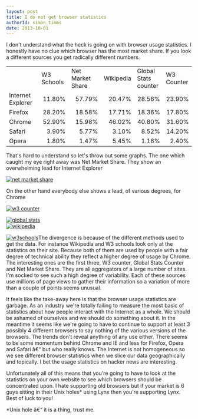 ```yaml
---
layout: post
title: I do not get browser statistics
authorId: simon_timms
date: 2013-10-01
---
```


I don't understand what the heck is going on with browser usage statistics. I honestly have no clue which browser has the most market share. If you look a different sources you get radically different numbers.

<table border="0" cellpadding="0" cellspacing="0" width="485"><col width="103"></col><col width="78"></col><col width="110"></col><col width="64"></col><col span="2" width="65"></col><tbody><tr><td height="17" width="103"></td><td width="78">W3 Schools</td><td width="110">Net Market Share</td><td width="64">Wikipedia</td><td width="65">Global Stats counter</td><td width="65">W3 Counter</td></tr><tr><td height="17">Internet Explorer</td><td align="right">11.80%</td><td align="right">57.79%</td><td align="right">20.47%</td><td align="right">28.56%</td><td align="right">23.90%</td></tr><tr><td height="17">Firefox</td><td align="right">28.20%</td><td align="right">18.58%</td><td align="right">17.71%</td><td align="right">18.36%</td><td align="right">17.80%</td></tr><tr><td height="17">Chrome</td><td align="right">52.90%</td><td align="right">15.98%</td><td align="right">46.02%</td><td align="right">40.80%</td><td align="right">31.60%</td></tr><tr><td height="17">Safari</td><td align="right">3.90%</td><td align="right">5.77%</td><td align="right">3.10%</td><td align="right">8.52%</td><td align="right">14.20%</td></tr><tr><td height="17">Opera</td><td align="right">1.80%</td><td align="right">1.47%</td><td align="right">5.45%</td><td align="right">1.16%</td><td align="right">2.40%</td></tr></tbody></table>That's hard to understand so let's throw out some graphs. The one which caught my eye right away was Net Market Share. They show an overwhelming lead for Internet Explorer

[![net market share](http://stimms.files.wordpress.com/2013/10/net-market-share1.jpg?w=463)](http://stimms.files.wordpress.com/2013/10/net-market-share1.jpg)

On the other hand everybody else shows a lead, of various degrees, for Chrome

[![w3 counter](http://stimms.files.wordpress.com/2013/10/w3-counter1.jpg?w=463)](http://stimms.files.wordpress.com/2013/10/w3-counter1.jpg)

[![global stats](http://stimms.files.wordpress.com/2013/10/global-stats1.jpg)](http://stimms.files.wordpress.com/2013/10/global-stats1.jpg) [  
](http://stimms.files.wordpress.com/2013/10/net-market-share1.jpg) [![wikipedia](http://stimms.files.wordpress.com/2013/10/wikipedia1.jpg?w=463)](http://stimms.files.wordpress.com/2013/10/wikipedia1.jpg)

[![w3schools](http://stimms.files.wordpress.com/2013/10/w3schools1.jpg?w=463)](http://stimms.files.wordpress.com/2013/10/w3schools1.jpg)The divergence is because of the different methods used to get the data. For instance Wikipedia and W3 schools look only at the statistics on their site. Because both of them are used by people with a fair degree of technical ability they reflect a higher degree of usage by Chrome. The interesting ones are the first three, W3 counter, Global Stats Counter and Net Market Share. They are all aggregators of a large number of sites. I'm socked to see such a high degree of variability. Each of these sources use millions of page views to gather their information so a variation of more than a couple of points seems unusual.

It feels like the take-away here is that the browser usage statistics are garbage. As an industry we're totally failing to measure the most basic of statistics about how people interact with the Internet as a whole. We should be ashamed of ourselves and we should do something about it. In the meantime it seems like we're going to have to continue to support at least 3 possibly 4 different browsers to say nothing of the various versions of the browsers. The trends don't reveal anything of any use either. There seems to be some momentum behind Chrome and IE and less for Firefox, Opera and Safari â€“ but who really knows. The Internet is not homogeneous so we see different browser statistics when we slice our data geographically and topically. I bet the usage statistics on hacker news are interesting.

Unfortunately all of this means that you're going to have to look at the statistics on your own website to see which browsers should be concentrated upon. I hate supporting old browsers but if your market is 6 guys sitting in their Unix holes* using Lynx then you're supporting Lynx. Best of luck to you!

*Unix hole â€“ it is a thing, trust me.



